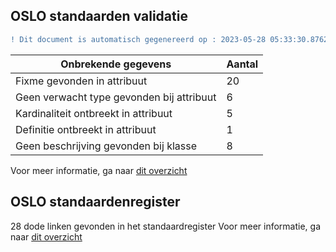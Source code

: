 ## OSLO standaarden validatie
```diff
! Dit document is automatisch gegenereerd op : 2023-05-28 05:33:30.876208
```

| Onbrekende gegevens               | Aantal  |
| ----------------------------              | --------------------------  |
| Fixme gevonden in attribuut               | 20  |
| Geen verwacht type gevonden bij attribuut | 6  |
| Kardinaliteit ontbreekt in attribuut      | 5  |
| Definitie ontbreekt in attribuut          | 1  |
| Geen beschrijving gevonden bij klasse     | 8  |

Voor meer informatie, ga naar [dit overzicht](output/controle_applicatieprofiel.md)

## OSLO standaardenregister

28 dode linken gevonden in het standaardregister
Voor meer informatie, ga naar [dit overzicht](output/dead_links.md)